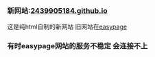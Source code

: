 ### 新网站:<a href="https://2439905184.github.io" target="_blank">2439905184.github.io</a></font>
这是纯html自制的新网站 旧网站在<a href="https://easypage.com/0N0K0R0C0T5W7F2H/fqukf">easypage</a>
### 有时easypage网站的服务不稳定 会连接不上
